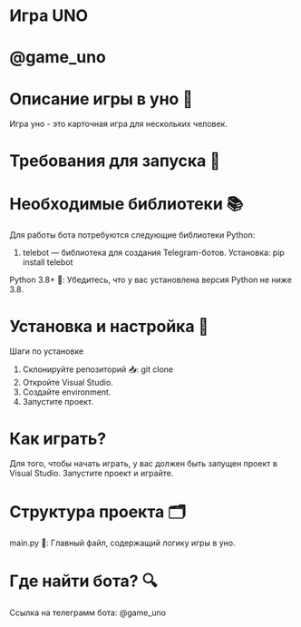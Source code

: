 #  Игра UNO
#  @game_uno

# Описание игры в уно 📝
   Игра уно - это карточная игра для нескольких человек.

# Требования для запуска 🚀
# Необходимые библиотеки 📚
Для работы бота потребуются следующие библиотеки Python:
   1. telebot — библиотека для создания Telegram-ботов.
        Установка: pip install telebot
  
   Python 3.8+ 🐍: Убедитесь, что у вас установлена версия Python не ниже 3.8.

# Установка и настройка 🔧
Шаги по установке
   1. Склонируйте репозиторий 📥:
       git clone <URL>
   2. Откройте Visual Studio.
   3. Создайте environment.
   4. Запустите проект.

# Как играть?
   Для того, чтобы начать играть, у вас должен быть запущен проект в Visual Studio.
   Запустите проект и играйте.

# Структура проекта 🗂️
   main.py 📜: Главный файл, содержащий логику игры в уно.

# Где найти бота? 🔍
   Ссылка на телеграмм бота: @game_uno
